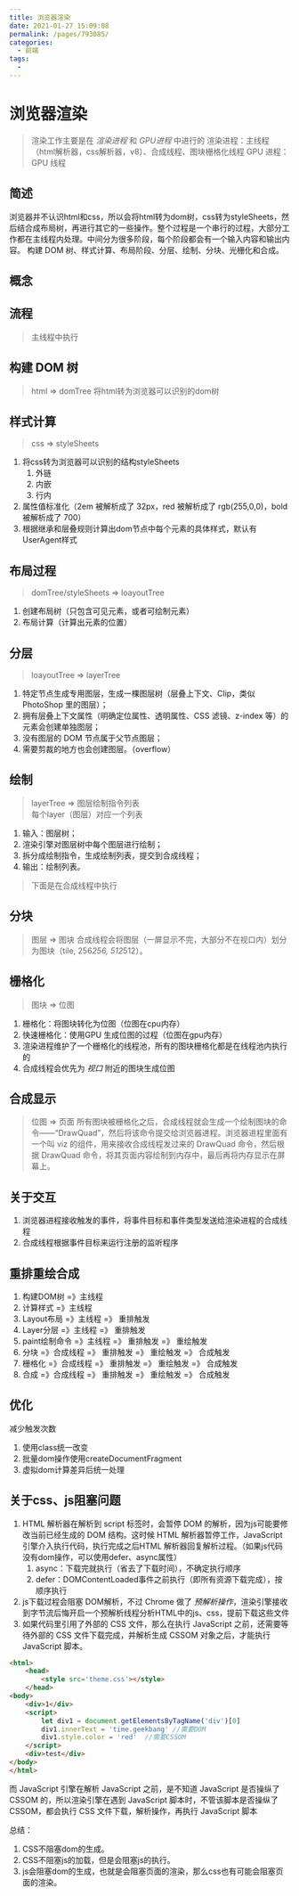 ```yaml
---
title: 浏览器渲染
date: 2021-01-27 15:09:08
permalink: /pages/793085/
categories:
  - 前端
tags:
  - 
---
```

# 浏览器渲染
> 渲染工作主要是在 *渲染进程* 和 *GPU进程* 中进行的
渲染进程：主线程（html解析器，css解析器，v8）、合成线程、图块栅格化线程
GPU 进程：GPU 线程
## 简述
浏览器并不认识html和css，所以会将html转为dom树，css转为styleSheets，然后结合成布局树，再进行其它的一些操作。整个过程是一个串行的过程，大部分工作都在主线程内处理。中间分为很多阶段，每个阶段都会有一个输入内容和输出内容。
构建 DOM 树、样式计算、布局阶段、分层、绘制、分块、光栅化和合成。

## 概念


## 流程

> 主线程中执行
## 构建 DOM 树
> html => domTree
将html转为浏览器可以识别的dom树
## 样式计算
> css => styleSheets
1. 将css转为浏览器可以识别的结构styleSheets
   1. 外链
   2. 内嵌
   3. 行内
2. 属性值标准化（2em 被解析成了 32px，red 被解析成了 rgb(255,0,0)，bold 被解析成了 700）
3. 根据继承和层叠规则计算出dom节点中每个元素的具体样式，默认有UserAgent样式

## 布局过程
> domTree/styleSheets => loayoutTree
1. 创建布局树（只包含可见元素，或者可绘制元素）
2. 布局计算（计算出元素的位置）

## 分层
> loayoutTree => layerTree
1. 特定节点生成专用图层，生成一棵图层树（层叠上下文、Clip，类似 PhotoShop 里的图层）；
2. 拥有层叠上下文属性（明确定位属性、透明属性、CSS 滤镜、z-index 等）的元素会创建单独图层；
3. 没有图层的 DOM 节点属于父节点图层；
4. 需要剪裁的地方也会创建图层。（overflow）

## 绘制
> layerTree => 图层绘制指令列表  
> 每个layer（图层）对应一个列表
1. 输入：图层树；
2. 渲染引擎对图层树中每个图层进行绘制；
3. 拆分成绘制指令，生成绘制列表，提交到合成线程；
4. 输出：绘制列表。

> 下面是在合成线程中执行
## 分块
> 图层 => 图块
合成线程会将图层（一屏显示不完，大部分不在视口内）划分为图块（tile, 256*256, 512*512）。

## 栅格化
> 图块 => 位图  
1. 栅格化：将图块转化为位图（位图在cpu内存）
2. 快速栅格化：使用GPU 生成位图的过程（位图在gpu内存）
3. 渲染进程维护了一个栅格化的线程池，所有的图块栅格化都是在线程池内执行的
4. 合成线程会优先为 *视口* 附近的图块生成位图


## 合成显示
> 位图 => 页面
所有图块被栅格化之后，合成线程就会生成一个绘制图块的命令——“DrawQuad”，然后将该命令提交给浏览器进程。浏览器进程里面有一个叫 viz 的组件，用来接收合成线程发过来的 DrawQuad 命令，然后根据 DrawQuad 命令，将其页面内容绘制到内存中，最后再将内存显示在屏幕上。


## 关于交互
1. 浏览器进程接收触发的事件，将事件目标和事件类型发送给渲染进程的合成线程
2. 合成线程根据事件目标来运行注册的监听程序


## 重排重绘合成
1. 构建DOM树 =》主线程
2. 计算样式 =》主线程
3. Layout布局 =》主线程 =》 重排触发
4. Layer分层 =》主线程 =》 重排触发
5. paint绘制命令 =》主线程 =》 重排触发 =》 重绘触发
6. 分块 =》合成线程 =》 重排触发 =》 重绘触发 =》 合成触发
7. 栅格化 =》合成线程 =》 重排触发 =》 重绘触发 =》 合成触发
8. 合成 =》合成线程 =》 重排触发 =》 重绘触发 =》 合成触发

## 优化
减少触发次数
1. 使用class统一改变
2. 批量dom操作使用createDocumentFragment
3. 虚拟dom计算差异后统一处理

## 关于css、js阻塞问题

1. HTML 解析器在解析到 script 标签时，会暂停 DOM 的解析，因为js可能要修改当前已经生成的 DOM 结构。这时候 HTML 解析器暂停工作，JavaScript 引擎介入执行代码，执行完成之后HTML 解析器回复解析过程。（如果js代码没有dom操作，可以使用defer、async属性）
   1. async：下载完就执行（省去了下载时间），不确定执行顺序
   2. defer：DOMContentLoaded事件之前执行（即所有资源下载完成），按顺序执行
2. js下载过程会阻塞 DOM解析，不过 Chrome 做了 *预解析操作*，渲染引擎接收到字节流后悔开启一个预解析线程分析HTML中的js、css，提前下载这些文件
3. 如果代码里引用了外部的 CSS 文件，那么在执行 JavaScript 之前，还需要等待外部的 CSS 文件下载完成，并解析生成 CSSOM 对象之后，才能执行 JavaScript 脚本。
```html
<html>
    <head>
        <style src='theme.css'></style>
    </head>
<body>
    <div>1</div>
    <script>
        let div1 = document.getElementsByTagName('div')[0]
        div1.innerText = 'time.geekbang' //需要DOM
        div1.style.color = 'red'  //需要CSSOM
    </script>
    <div>test</div>
</body>
</html>
```
而 JavaScript 引擎在解析 JavaScript 之前，是不知道 JavaScript 是否操纵了 CSSOM 的，所以渲染引擎在遇到 JavaScript 脚本时，不管该脚本是否操纵了 CSSOM，都会执行 CSS 文件下载，解析操作，再执行 JavaScript 脚本

总结：  
1. CSS不阻塞dom的生成。
2. CSS不阻塞js的加载，但是会阻塞js的执行。
3. js会阻塞dom的生成，也就是会阻塞页面的渲染，那么css也有可能会阻塞页面的渲染。
